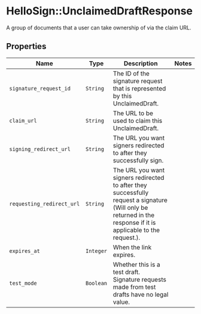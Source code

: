 # HelloSign::UnclaimedDraftResponse

A group of documents that a user can take ownership of via the claim URL.

## Properties

| Name | Type | Description | Notes |
| ---- | ---- | ----------- | ----- |
| `signature_request_id` | ```String``` |  The ID of the signature request that is represented by this UnclaimedDraft.  |  |
| `claim_url` | ```String``` |  The URL to be used to claim this UnclaimedDraft.  |  |
| `signing_redirect_url` | ```String``` |  The URL you want signers redirected to after they successfully sign.  |  |
| `requesting_redirect_url` | ```String``` |  The URL you want signers redirected to after they successfully request a signature (Will only be returned in the response if it is applicable to the request.).  |  |
| `expires_at` | ```Integer``` |  When the link expires.  |  |
| `test_mode` | ```Boolean``` |  Whether this is a test draft. Signature requests made from test drafts have no legal value.  |  |

